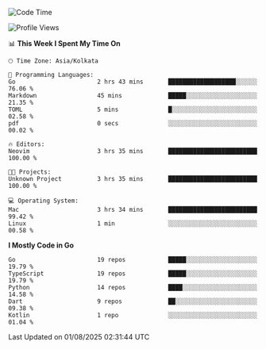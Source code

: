 <!--START_SECTION:waka-->
![Code Time](http://img.shields.io/badge/Code%20Time-93%20hrs%2043%20mins-blue)

![Profile Views](http://img.shields.io/badge/Profile%20Views-81-blue)

📊 **This Week I Spent My Time On** 

```text
🕑︎ Time Zone: Asia/Kolkata

💬 Programming Languages: 
Go                       2 hrs 43 mins       ███████████████████░░░░░░   76.06 % 
Markdown                 45 mins             █████░░░░░░░░░░░░░░░░░░░░   21.35 % 
TOML                     5 mins              █░░░░░░░░░░░░░░░░░░░░░░░░   02.58 % 
pdf                      0 secs              ░░░░░░░░░░░░░░░░░░░░░░░░░   00.02 % 

🔥 Editors: 
Neovim                   3 hrs 35 mins       █████████████████████████   100.00 % 

🐱‍💻 Projects: 
Unknown Project          3 hrs 35 mins       █████████████████████████   100.00 % 

💻 Operating System: 
Mac                      3 hrs 34 mins       █████████████████████████   99.42 % 
Linux                    1 min               ░░░░░░░░░░░░░░░░░░░░░░░░░   00.58 % 
```

**I Mostly Code in Go** 

```text
Go                       19 repos            █████░░░░░░░░░░░░░░░░░░░░   19.79 % 
TypeScript               19 repos            █████░░░░░░░░░░░░░░░░░░░░   19.79 % 
Python                   14 repos            ████░░░░░░░░░░░░░░░░░░░░░   14.58 % 
Dart                     9 repos             ██░░░░░░░░░░░░░░░░░░░░░░░   09.38 % 
Kotlin                   1 repo              ░░░░░░░░░░░░░░░░░░░░░░░░░   01.04 % 
```




 Last Updated on 01/08/2025 02:31:44 UTC
<!--END_SECTION:waka-->
